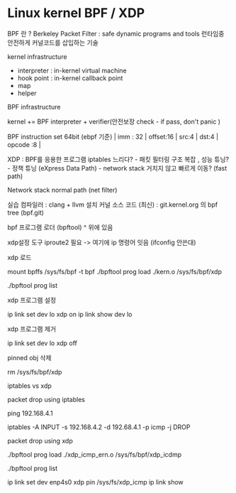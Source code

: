 
# Linux kernel BPF / XDP

BPF 란 ?
Berkeley Packet Filter : safe dynamic programs and tools
런타임중  안전하게 커널코드를 삽입하는 기술

kernel infrastructure
 -  interpreter  : in-kernel virtual machine
  - hook point : in-kernel callback point
  - map
  - helper


 BPF infrastructure

  kernel += BPF interpreter  + verifier(안전보장 check - if pass, don't panic ) 
  

 BPF instruction set
 64bit  (ebpf 기준)
| imm : 32 | offset:16 | src:4 | dst:4 | opcode :8 |


XDP : BPF를 응용한 프로그램
 iptables 느리다? - 패킷 필터링 구조 복잡 , 성능 튜닝? - 정책 튜닝
 (eXpress Data Path) - network stack 거치지 않고 빠르게 이동? (fast path)

 Network stack normal path (net filter)

 실습
컴파일러 :  clang + llvm 설치
커널 소스 코드 (최신) : git.kernel.org 의 bpf tree (bpf.git)

bpf 프로그램 로더 (bpftool) ^ 위에 있음

xdp설정 도구
iproute2 필요
-> 여기에 ip 명령어 잇음 (ifconfig 안쓴대)


xdp 로드

mount bpffs /sys/fs/bpf -t bpf
./bpftool prog load  ./kern.o  /sys/fs/bpf/xdp

./bpftool prog list


xdp 프로그램 설정

ip link set dev lo xdp on
ip link show dev lo

xdp 프로그램 제거

ip link set dev lo xdp off


pinned obj 삭제

rm /sys/fs/bpf/xdp


iptables vs xdp

packet drop  using iptables

ping 192.168.4.1

iptables -A INPUT -s 192.168.4.2 -d 192.68.4.1 -p icmp -j  DROP

packet drop using xdp

./bpftool prog load ./xdp_icmp_ern.o  /sys/fs/bpf/xdp_icdmp

./bpftool prog list

ip link set dev enp4s0 xdp pin /sys/fs/xdp_icmp
ip link show


